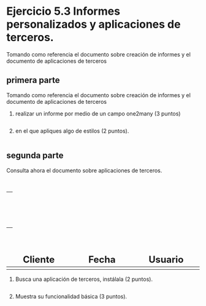 # Ejercicio 5.3 Informes personalizados y aplicaciones de terceros.
Tomando como referencia el documento sobre creación de informes y el documento de aplicaciones de terceros

## primera parte

Tomando como referencia el documento sobre creación de informes y el documento de aplicaciones de terceros

1. realizar un informe por medio de un campo one2many (3 puntos) 

![]()

2. en el que apliques algo de estilos (2 puntos). 

![]()

## segunda parte
Consulta ahora el documento sobre aplicaciones de terceros.




<div class="page">
 <br/>
 <t t-foreach='docs' t-as='o'>
 <table class="table2">
 <tr>
 <td colspan="3" align="left">
 <img t-attf-src="data:image/*;base64,{{o.imagen}}"
height="80px"/>
 </td>
 </tr>
<tr>
 <td colspan="3" align="left">
 <b><span t-field="o.name"/></b>
 </td>
 </tr>
 </table>
 <br/><br/>
 <table class="table1">
 <thead>
 <tr class="tr2">
 <td width="300" align="center">
 <font size="5"><b>Cliente</b></font>
 </td>
<td width="300" align="center">
 <font size="5"><b>Fecha</b></font>
 </td>
<td width="300" align="center">
 <font size="5"><b>Usuario</b></font>
 </td>
 </tr>
 </thead>
<tbody>
 <tr class="tr1" t-foreach='o.incidencias' t-as='line'
align="center">
 <td class="td1" width="300">
 <span t-esc="line.cliente.name"/>
 </td>
<td class="td1" width="300" align="center">
 <span t-esc="line.fecha"/>
 </td>
<td class="td1" width="300" align="center">
<span t-esc="line.usuario.name"/>
 </td>
 </tr>
 </tbody>
 </table>
 </t>
 </div>
 </t>


1. Busca una aplicación de terceros, instálala (2 puntos).

![]()

2. Muestra su funcionalidad básica (3 puntos). 

![]()
